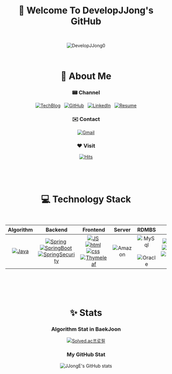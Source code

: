 <div align='center'>

 #  🤵 Welcome To DevelopJJong's GitHub

<br>
 
![DevelopJJong0](https://user-images.githubusercontent.com/101362306/226858794-0d6760ae-4108-4de6-a30e-4215e5c1365c.gif)

<br>

# 🧑 About Me 

  ### 📟 Channel
[![TechBlog](https://img.shields.io/badge/TechBlog-181717?style=flat-square&logo=Tistory&logoColor=white)](https://jjdevelop.tistory.com/)&nbsp;&nbsp;
[![GitHub](https://img.shields.io/badge/-GitHub-181717?style=flat-square&logo=GitHub&logoColor=white)](https://github.com/DevelopJJong/)&nbsp;&nbsp;
[![LinkedIn](https://img.shields.io/badge/-LinkedIn-0A66C2?style=flat-square&logo=LinkedIn&logoColor=white)](https://www.linkedin.com/in/%ED%98%84%EC%A2%85-%EC%9D%B4-675b40242/)&nbsp;&nbsp;
[![Resume](https://img.shields.io/badge/Resume-018EF5?style=flat-square&logo=Readme&logoColor=white)]()

  ### ✉️ Contact
[![Gmail](https://img.shields.io/badge/Gmail-EA4335?style=flat-square&logo=Gmail&logoColor=white)](mailto:dlguswhd00110011@gmail.com)

  ### ❤️ Visit 
[![Hits](https://hits.seeyoufarm.com/api/count/incr/badge.svg?url=https%3A%2F%2Fgithub.com%2DevelopJJong)](https://hits.seeyoufarm.com) 
<br><br><br>


<br>

# 💻 Technology Stack
<br>

| Algorithm | Backend | Frontend | Server | RDMBS | etc. |
|:---------:|:----------:|:--------:|:------:|:------:|:----:|
| [![Java](https://img.shields.io/badge/Java-007396?style=flat-square&logo=Java&logoColor=white)]() | [![Spring](https://img.shields.io/badge/Spring-6DB33F?style=flat-square&logo=Spring&logoColor=white)]()&nbsp;[![SpringBoot](https://img.shields.io/badge/Spring&nbsp;Boot-6DB33F?style=flat-square&logo=SpringBoot&logoColor=white)]()&nbsp;[![SpringSecurity](https://img.shields.io/badge/Spring&nbsp;Security-6DB33F?style=flat-square&logo=SpringSecurity&logoColor=white)]() | [![JS](https://img.shields.io/badge/JavaScript-F7DF1E?style=flat-square&logo=JavaScript&logoColor=black)]()&nbsp;[![html](https://img.shields.io/badge/Html-E34F26?style=flat-square&logo=Html5&logoColor=white)]()&nbsp;[![css](https://img.shields.io/badge/CSS-1572B6?style=flat-square&logo=CSS3&logoColor=white)]()&nbsp;[![Thymeleaf](https://img.shields.io/badge/Thymeleaf-005F0F?style=flat-square&logo=Thymeleaf&logoColor=white)]() | ![Amazon](https://img.shields.io/badge/-Amazon-232F3E?style=flat-square&logo=AmazonAWS&logoColor=white) | ![MySql](https://img.shields.io/badge/-Mysql-4479A1?style=flat-square&logo=Mysql&logoColor=white)&nbsp;![Oracle](https://img.shields.io/badge/-Oracle-F80000?style=flat-square&logo=Oracle&logoColor=white)      | [![IntelliJ](https://img.shields.io/badge/-IntelliJ-black?style=flat-square&logo=IntellijIDEA&logoColor=white)]()&nbsp;[![GitHub](https://img.shields.io/badge/-GitHub-181717?style=flat-square&logo=GitHub&logoColor=white)]()&nbsp;[![GitKraken](https://img.shields.io/badge/-GitKraken-179287?style=flat-square&logo=GitKraken&logoColor=white)]()  |

<br><br>


<br>

# ✨ Stats

 ### Algorithm Stat in BaekJoon
  [![Solved.ac프로필](http://mazassumnida.wtf/api/v2/generate_badge?boj=hyunjong0102)](https://solved.ac/hyunjong0102)
  
 ### My GitHub Stat
  ![JJongE's GitHub stats](https://github-readme-stats.vercel.app/api?username=DevelopJJong&show_icons=true)
    
</div>

